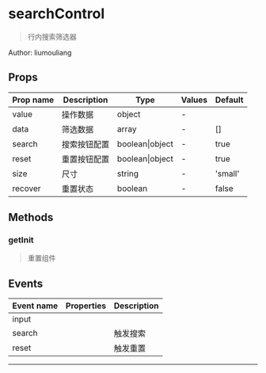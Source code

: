 # searchControl

> 行内搜索筛选器

Author: liumouliang

## Props

| Prop name | Description  | Type            | Values | Default |
| --------- | ------------ | --------------- | ------ | ------- |
| value     | 操作数据     | object          | -      |         |
| data      | 筛选数据     | array           | -      | []      |
| search    | 搜索按钮配置 | boolean\|object | -      | true    |
| reset     | 重置按钮配置 | boolean\|object | -      | true    |
| size      | 尺寸         | string          | -      | 'small' |
| recover   | 重置状态     | boolean         | -      | false   |

## Methods

### getInit

> 重置组件

## Events

| Event name | Properties | Description |
| ---------- | ---------- | ----------- |
| input      |            |
| search     |            | 触发搜索    |
| reset      |            | 触发重置    |

---

